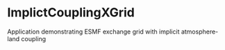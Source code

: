 # ImplictCouplingXGrid
Application demonstrating ESMF exchange grid with implicit atmosphere-land coupling

